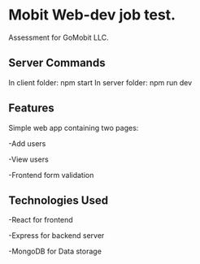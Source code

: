 
# Mobit Web-dev job test.

Assessment for GoMobit LLC.


## Server Commands
In client folder: npm start
In server folder: npm run dev


## Features

Simple web app containing two pages:

\-Add users

\-View users

\-Frontend form validation


## Technologies Used
\-React for frontend

\-Express for backend server

\-MongoDB for Data storage
